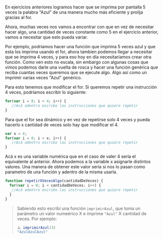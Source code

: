 En ejercicios anteriores logramos hacer que se imprima por pantalla 5 veces la palabra "Azul" de una manera mucho más eficiente y prolija gracias al for.

Ahora, muchas veces nos vamos a encontrar con que en vez de necesitar hacer algo, una cantidad de veces constante como 5 en el ejercicio anterior, vamos a necesitar que esto pueda variar.

Por ejemplo, podríamos hacer una función que imprima 5 veces azul y que esta los imprima usando el for, ahora tambien podemos llegar a necesitar que se imprima 4 veces, y para eso hoy en día necesitaríamos crear otra función. 
Como ven esto no escala, sin embargo con algunas cosas que vimos podemos darle una vuelta de rosca y hacer una función genérica que reciba cuantas veces queremos que se ejecute algo. Algo así como un imprimir varias veces "Azul" genérico.

Para esto tenemos que modificar el for.
Si queremos repetir una instrucción 4 veces, podríamos escribir lo siguiente:

```javascript
for(var i = 0; i < 4; i++) {
   //Acá adentro escribo las instrucciones que quiero repetir
}
```

Para que el for sea dinámico y en vez de repetirse solo 4 veces y pueda hacerlo x cantidad de veces solo hay que modificar el 4.

```javascript
var x = 4;
for(var i = 0; i < x; i++) {
   //Acá adentro escribo las instrucciones que quiero repetir
}
```

Acá x es una variable numérica que en el caso de valer 4 sería el equivalente al anterior.
Ahora podemos a la variable x asignarle distintos valores.
Una manera de obtener este valor sería si nos lo pasan como parametro de una función y adentro de la misma usarla.

```javascript
function repetirXVecesAlgo(cantidadDeVeces) {
  for(var i = 0; i < cantidadDeVeces; i++) {
   //Acá adentro escribo las instrucciones que quiero repetir
  }
}
```

> Sabiendo esto escribí una función `imprimirAzul`, que toma un parámetro un valor numeérico X e imprime `"Azul"` X cantidad de veces.
Por ejemplo: 
> 
> ```javascript
> ム imprimirAzul(3)
> "AzulAzulAzul"
> ```